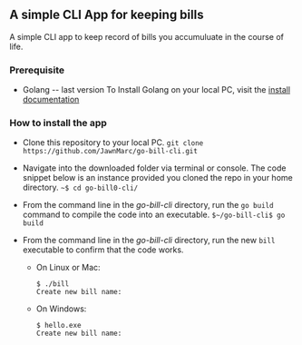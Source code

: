 ## A simple CLI App for keeping bills
A simple CLI app to keep record of bills you accumuluate in the course of life.


### Prerequisite
* Golang -- last version
To Install Golang on your local PC, visit the [install documentation](https://go.dev/doc/install)


### How to install the app
* Clone this repository to your local PC.
`git clone https://github.com/JawnMarc/go-bill-cli.git`

* Navigate into the downloaded folder via terminal or console. The code snippet below is an instance provided you cloned the repo in your home directory.
`~$ cd go-bill0-cli/`

* From the command line in the *go-bill-cli* directory, run the `go build` command to compile the code into an executable.
`$~/go-bill-cli$ go build`

* From the command line in the *go-bill-cli* directory, run the new `bill` executable to confirm that the code works.
    * On Linux or Mac:
        ```
        $ ./bill
        Create new bill name:
        ```
    *  On Windows:
        ```
        $ hello.exe
        Create new bill name:
        ```